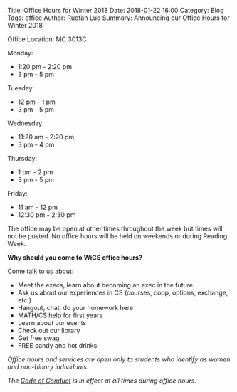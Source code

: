 Title: Office Hours for Winter 2018
Date: 2018-01-22 16:00
Category: Blog
Tags: office
Author: Ruofan Luo
Summary: Announcing our Office Hours for Winter 2018

Office Location: MC 3013C

Monday:

- 1:20 pm - 2:20 pm
- 3 pm - 5 pm

Tuesday:

- 12 pm - 1 pm
- 3 pm - 5 pm

Wednesday:

- 11:20 am - 2:20 pm
- 3 pm - 4 pm

Thursday:

- 1 pm - 2 pm
- 3 pm - 5 pm

Friday:

- 11 am - 12 pm
- 12:30 pm - 2:30 pm

The office may be open at other times throughout the week 
but times will not be posted.
No office hours will be held on weekends or during Reading Week.

**Why should you come to WiCS office hours?**

Come talk to us about:

- Meet the execs, learn about becoming an exec in the future
- Ask us about our experiences in CS (courses, coop, options, exchange, etc.)
- Hangout, chat, do your homework here
- MATH/CS help for first years
- Learn about our events
- Check out our library
- Get free swag
- FREE candy and hot drinks

*Office hours and services are open only to students who identify as women and non-binary individuals.*

*The [Code of Conduct]({filename}/pages/code-of-conduct.md) is in effect at all times during office hours.*


